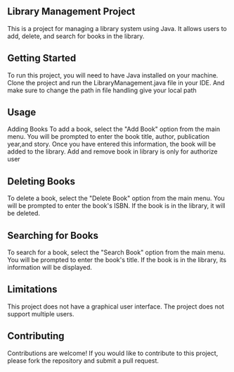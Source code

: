 ## Library Management Project
This is a project for managing a library system using Java. It allows users to add, delete, and search for books in the library.

## Getting Started
To run this project, you will need to have Java installed on your machine. Clone the project and run the LibraryManagement.java file in your IDE. And make sure to change the path in file handling give your local path

## Usage
Adding Books
To add a book, select the "Add Book" option from the main menu. You will be prompted to enter the book title, author, publication year,and story. Once you have entered this information, the book will be added to the library.
Add and remove book in library is only for authorize user

## Deleting Books
To delete a book, select the "Delete Book" option from the main menu. You will be prompted to enter the book's ISBN. If the book is in the library, it will be deleted.

## Searching for Books
To search for a book, select the "Search Book" option from the main menu. You will be prompted to enter the book's title. If the book is in the library, its information will be displayed.

## Limitations
This project does not have a graphical user interface.
The project does not support multiple users.

## Contributing
Contributions are welcome! If you would like to contribute to this project, please fork the repository and submit a pull request.
